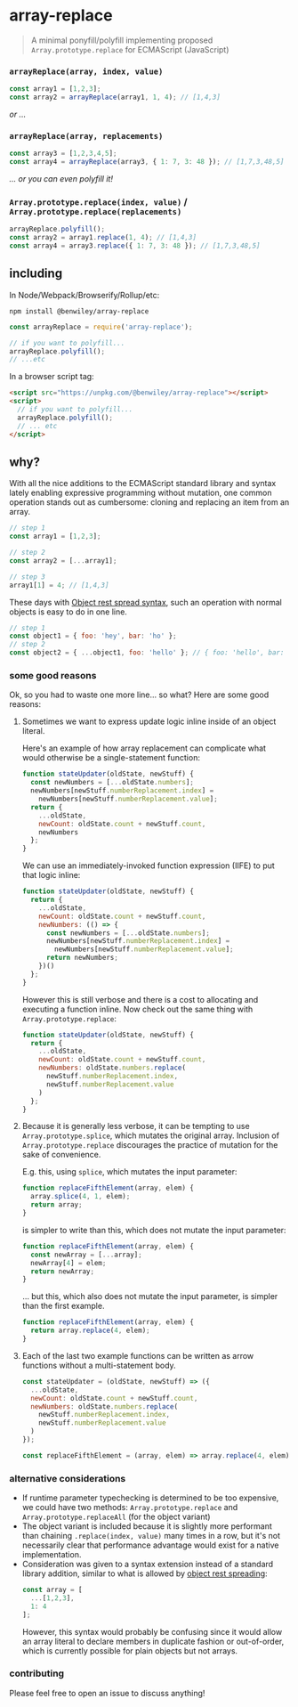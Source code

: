 # array-replace

> A minimal ponyfill/polyfill implementing proposed `Array.prototype.replace` for ECMAScript (JavaScript)

### `arrayReplace(array, index, value)`

```js
const array1 = [1,2,3];
const array2 = arrayReplace(array1, 1, 4); // [1,4,3]
```

*or ...*

### `arrayReplace(array, replacements)`

```js
const array3 = [1,2,3,4,5];
const array4 = arrayReplace(array3, { 1: 7, 3: 48 }); // [1,7,3,48,5]
```

*... or you can even polyfill it!*

### `Array.prototype.replace(index, value)` / `Array.prototype.replace(replacements)`

```js
arrayReplace.polyfill();
const array2 = array1.replace(1, 4); // [1,4,3]
const array4 = array3.replace({ 1: 7, 3: 48 }); // [1,7,3,48,5]
```

## including

In Node/Webpack/Browserify/Rollup/etc:

```console
npm install @benwiley/array-replace
```

```js
const arrayReplace = require('array-replace');

// if you want to polyfill...
arrayReplace.polyfill();
// ...etc
```

In a browser script tag:

```html
<script src="https://unpkg.com/@benwiley/array-replace"></script>
<script>
  // if you want to polyfill...
  arrayReplace.polyfill();
  // ... etc
</script>
```

## why?

With all the nice additions to the ECMAScript standard library and syntax lately enabling expressive programming without mutation, one common operation stands out as cumbersome: cloning and replacing an item from an array.

```js
// step 1
const array1 = [1,2,3];

// step 2
const array2 = [...array1];

// step 3
array1[1] = 4; // [1,4,3]
```

These days with [Object rest spread syntax](https://github.com/tc39/proposal-object-rest-spread), such an operation with normal objects is easy to do in one line.

```js
// step 1
const object1 = { foo: 'hey', bar: 'ho' };
// step 2
const object2 = { ...object1, foo: 'hello' }; // { foo: 'hello', bar: 'ho' }
```

### some good reasons

Ok, so you had to waste one more line... so what? Here are some good reasons:

1. Sometimes we want to express update logic inline inside of an object literal.

    Here's an example of how array replacement can complicate what would otherwise be a single-statement function:
    ```js
    function stateUpdater(oldState, newStuff) {
      const newNumbers = [...oldState.numbers];
      newNumbers[newStuff.numberReplacement.index] =
        newNumbers[newStuff.numberReplacement.value];
      return {
        ...oldState,
        newCount: oldState.count + newStuff.count,
        newNumbers
      };
    }
    ```
    We can use an immediately-invoked function expression (IIFE) to put that logic inline:
    ```js
    function stateUpdater(oldState, newStuff) {
      return {
        ...oldState,
        newCount: oldState.count + newStuff.count,
        newNumbers: (() => {
          const newNumbers = [...oldState.numbers];
          newNumbers[newStuff.numberReplacement.index] =
            newNumbers[newStuff.numberReplacement.value];
          return newNumbers;
        })()
      };
    }
    ```
    However this is still verbose and there is a cost to allocating and executing a function inline.
    Now check out the same thing with `Array.prototype.replace`:
    ```js
    function stateUpdater(oldState, newStuff) {
      return {
        ...oldState,
        newCount: oldState.count + newStuff.count,
        newNumbers: oldState.numbers.replace(
          newStuff.numberReplacement.index,
          newStuff.numberReplacement.value
        )
      };
    }
    ```

2. Because it is generally less verbose, it can be tempting to use `Array.prototype.splice`, which mutates the original array. Inclusion of `Array.prototype.replace` discourages the practice of mutation for the sake of convenience.

    E.g. this, using `splice`, which mutates the input parameter:
    ```js
    function replaceFifthElement(array, elem) {
      array.splice(4, 1, elem);
      return array;
    }
    ```
    is simpler to write than this, which does not mutate the input parameter:
    ```js
    function replaceFifthElement(array, elem) {
      const newArray = [...array];
      newArray[4] = elem;
      return newArray;
    }
    ```
    ... but this, which also does not mutate the input parameter, is simpler than the first example.
    ```js
    function replaceFifthElement(array, elem) {
      return array.replace(4, elem);
    }
    ```

3. Each of the last two example functions can be written as arrow functions without a multi-statement body.

    ```js
    const stateUpdater = (oldState, newStuff) => ({
      ...oldState,
      newCount: oldState.count + newStuff.count,
      newNumbers: oldState.numbers.replace(
        newStuff.numberReplacement.index,
        newStuff.numberReplacement.value
      )
    });

    const replaceFifthElement = (array, elem) => array.replace(4, elem);
    ```

### alternative considerations

* If runtime parameter typechecking is determined to be too expensive, we could have two methods: `Array.prototype.replace` and `Array.prototype.replaceAll` (for the object variant)
* The object variant is included because it is slightly more performant than chaining `.replace(index, value)` many times in a row, but it's not necessarily clear that performance advantage would exist for a native implementation.
* Consideration was given to a syntax extension instead of a standard library addition, similar to what is allowed by [object rest spreading](https://github.com/tc39/proposal-object-rest-spread):
    ```js
    const array = [
      ...[1,2,3],
      1: 4
    ];
    ```
    However, this syntax would probably be confusing since it would allow an array literal to declare members in duplicate fashion or out-of-order, which is currently possible for plain objects but not arrays.

### contributing

Please feel free to open an issue to discuss anything!
